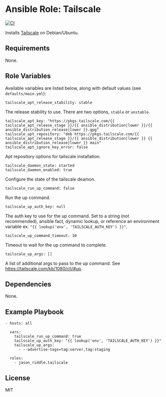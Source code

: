 # Ansible Role: Tailscale

[![CI](https://github.com/jason-riddle/ansible-role-tailscale/workflows/CI/badge.svg?event=push)](https://github.com/jason-riddle/ansible-role-tailscale/actions?query=workflow%3ACI)

Installs [Tailscale](https://tailscale.com/) on Debian/Ubuntu.

## Requirements

None.

## Role Variables

Available variables are listed below, along with default values (see `defaults/main.yml`):

    tailscale_apt_release_stability: stable

The release stability to use. There are two options, `stable` or `unstable`.

    tailscale_apt_key: "https://pkgs.tailscale.com/{{ tailscale_apt_release_stage }}/{{ ansible_distribution|lower }}/{{ ansible_distribution_release|lower }}.gpg"
    tailscale_apt_repository: "deb https://pkgs.tailscale.com/{{ tailscale_apt_release_stage }}/{{ ansible_distribution|lower }} {{ ansible_distribution_release|lower }} main"
    tailscale_apt_ignore_key_error: false

Apt repository options for tailscale installation.

    tailscale_daemon_state: started
    tailscale_daemon_enabled: true

Configure the state of the tailscale deamon.

    tailscale_run_up_command: false

Run the up command.

    tailscale_up_auth_key: null

The auth key to use for the up command. Set to a string (not recommended),
ansible fact, dynamic lookup, or reference an environment variable ex.
`"{{ lookup('env', 'TAILSCALE_AUTH_KEY') }}"`.

    tailscale_up_command_timeout: 10

Timeout to wait for the up command to complete.

    tailscale_up_args: []

A list of additional args to pass to the up command. See https://tailscale.com/kb/1080/cli/#up.

## Dependencies

None.

## Example Playbook

    - hosts: all

      vars:
        tailscale_run_up_command: true
        tailscale_up_auth_key: "{{ lookup('env', 'TAILSCALE_AUTH_KEY') }}"
        tailscale_up_args:
          - --advertise-tags=tag:server,tag:staging

      roles:
        - jason_riddle.tailscale

## License

MIT
